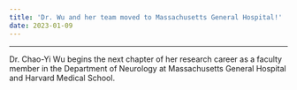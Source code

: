 ```yaml
---
title: 'Dr. Wu and her team moved to Massachusetts General Hospital!'
date: 2023-01-09
---
```


------


Dr. Chao-Yi Wu begins the next chapter of her research career as a faculty member in the Department of Neurology at Massachusetts General Hospital and Harvard Medical School.
